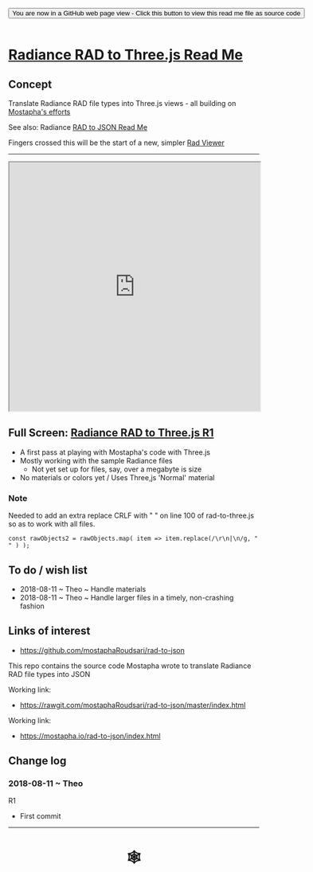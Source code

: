 <span style=display:none; >[You are now in a GitHub source code view - click this link to view Read Me file as a web page]( https://www.ladybug.tools/spider/index.html#cookbook/rad-to-threejs/README.md "View file as a web page." ) </span>
<div><input type=button class="btn btn-secondary btn-sm" onclick="window.location.href='https://github.com/ladybug-tools/spider/blob/master/cookbook/rad-to-threejs/README.md'";
value='You are now in a GitHub web page view - Click this button to view this read me file as source code' ></div>

<br>

# [Radiance RAD to Three.js Read Me]( #cookbook/rad-to-json/README.md )

## Concept

Translate Radiance RAD file types into Three.js views - all building on [Mostapha's efforts]( https://github.com/mostaphaRoudsari/rad-to-threejs )

See also: Radiance [RAD to JSON Read Me]( #cookbook/rad-to-json/README.md )

Fingers crossed this will be the start of a new, simpler [Rad Viewer]( https://www.ladybug.tools/spider/#rad-viewer/README.md )


***

<iframe src=https://www.ladybug.tools/spider/cookbook/rad-to-threejs/r1/rad-to-three.html width=100% height=500px >Iframes are not viewable in GitHub source code view<</iframe>

## Full Screen: [Radiance RAD to Three.js R1]( https://www.ladybug.tools/spider/cookbook/rad-to-threejs/r1/rad-to-three.html )

* A first pass at playing with Mostapha's code with Three.js
* Mostly working with the sample Radiance files
	* Not yet set up for files, say, over a megabyte is size
* No materials or colors yet / Uses Three,js 'Normal' material

### Note

Needed to add an extra replace CRLF with " " on line 100 of rad-to-three.js so as to work with all files.

```const rawObjects2 = rawObjects.map( item => item.replace(/\r\n|\n/g, " " ) );```


## To do / wish list

* 2018-08-11 ~ Theo ~ Handle materials
* 2018-08-11 ~ Theo ~ Handle larger files in a timely, non-crashing fashion


## Links of interest

* https://github.com/mostaphaRoudsari/rad-to-json

This repo contains the source code Mostapha wrote to translate Radiance RAD file types into JSON

Working link:
* https://rawgit.com/mostaphaRoudsari/rad-to-json/master/index.html

Working link:
* https://mostapha.io/rad-to-json/index.html



## Change log


### 2018-08-11 ~ Theo

R1
* First commit

***

# <center title="hello!" ><a href=javascript:window.scrollTo(0,0); style=text-decoration:none; > &#x1f578; </a></center>

